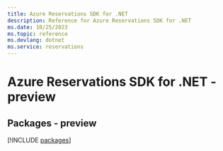 ```yaml
---
title: Azure Reservations SDK for .NET
description: Reference for Azure Reservations SDK for .NET
ms.date: 10/25/2023
ms.topic: reference
ms.devlang: dotnet
ms.service: reservations
---
```

# Azure Reservations SDK for .NET - preview
## Packages - preview
[!INCLUDE [packages](reservations-index.md)]
